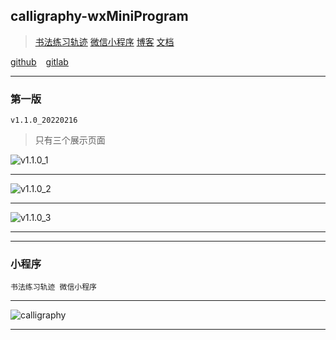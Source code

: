 ## calligraphy-wxMiniProgram

> [书法练习轨迹]( https://gitlab.com/xuyq123/calligraphy ) [微信小程序]( https://mp.weixin.qq.com/cgi-bin/wx ) [博客]( https://xuyq123.gitlab.io/myblog-docsify/#/%E6%96%87%E6%A1%A3/%E4%B9%A6%E6%B3%95%E7%BB%83%E4%B9%A0%E8%BD%A8%E8%BF%B9ReadMe ) [文档]( https://mp.weixin.qq.com/mp/appmsgalbum?__biz=Mzg4NDY2OTM0Mg==&action=getalbum&album_id=2015671980393365504 )

[github]( https://github.com/scott180/calligraphy-wxMiniProgram ) &ensp; [gitlab]( https://gitlab.com/xuyq123/calligraphy-wxMiniProgram )

---

### 第一版 
`v1.1.0_20220216`

> 只有三个展示页面

![v1.1.0_1]( https://xyqin.coding.net/p/my/d/document/git/raw/master/imgs/calligraphy-wxMiniProgram/v1.1.0/1.jpg )

---

![v1.1.0_2]( https://xyqin.coding.net/p/my/d/document/git/raw/master/imgs/calligraphy-wxMiniProgram/v1.1.0/2.jpg )

---

![v1.1.0_3]( https://xyqin.coding.net/p/my/d/document/git/raw/master/imgs/calligraphy-wxMiniProgram/v1.1.0/3.jpg )

---


***


### 小程序 
`书法练习轨迹 微信小程序`

---

![calligraphy]( https://xyqin.coding.net/p/my/d/imgs/git/raw/master/other/calligraphy-wxMiniProgram.jpg )

---

